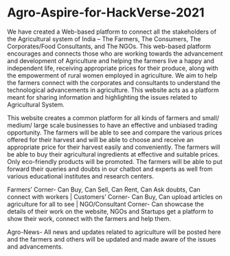 # Agro-Aspire-for-HackVerse-2021
We have created a Web-based platform to connect all the stakeholders of the Agricultural system of India – The Farmers, The Consumers, The Corporates/Food Consultants, and The NGOs. This web-based platform encourages and connects those who are working towards the advancement and development of Agriculture and helping the farmers live a happy and independent life, receiving appropriate prices for their produce, along with the empowerment of rural women employed in agriculture. We aim to help the farmers connect with the corporates and consultants to understand the technological advancements in agriculture. This website acts as a platform meant for sharing information and highlighting the issues related to Agricultural System.

This website creates a common platform for all kinds of farmers and small/ medium/ large scale businesses to have an effective and unbiased trading opportunity. The farmers will be able to see and compare the various prices offered for their harvest and will be able to choose and receive an appropriate price for their harvest easily and conveniently. The farmers will be able to buy their agricultural ingredients at effective and suitable prices. Only eco-friendly products will be promoted.
The farmers will be able to put forward their queries and doubts in our chatbot and experts as well from various educational institutes and research centers.

Farmers’ Corner- Can Buy, Can Sell, Can Rent, Can Ask doubts, Can connect with workers |
Customers’ Corner- Can Buy, Can upload articles on agriculture for all to see |
NGO/Consultant Corner- Can showcase the details of their work on the website, NGOs and Startups get a platform to show their work, connect with the farmers and help them.

Agro-News- All news and updates related to agriculture will be posted here and the farmers and others will be updated and made aware of the issues and advancements.
